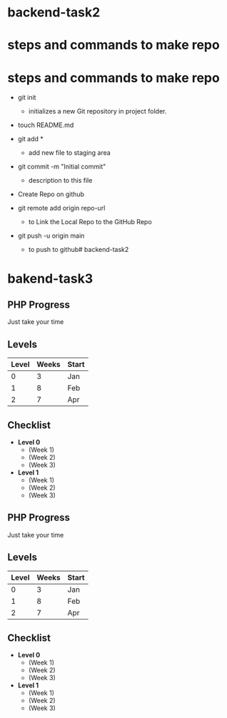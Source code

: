 # backend-task2
# steps and commands to make repo 
# steps and commands to make repo 
* git init
  * initializes a new Git repository in  project folder.
* touch README.md
* git add *
  * add new file to staging area 
* git commit -m "Initial commit"
  * description to this file 
* Create Repo on github 
  
* git remote add origin repo-url
  * to  Link the Local Repo to the GitHub Repo
* git push -u origin main 
  * to push to github# backend-task2
# bakend-task3
## PHP Progress

Just take your time

## Levels

| Level | Weeks | Start |
| ----- | ----- | ----- |
| 0     | 3     | Jan   |
| 1     | 8     | Feb   |
| 2     | 7     | Apr   |

## Checklist

* **Level 0**
    * (Week 1)
    * (Week 2)
    * (Week 3)
* **Level 1**
    * (Week 1)
    * (Week 2)
    * (Week 3)

## PHP Progress

Just take your time

## Levels

| Level | Weeks | Start |
| ----- | ----- | ----- |
| 0     | 3     | Jan   |
| 1     | 8     | Feb   |
| 2     | 7     | Apr   |

## Checklist

* **Level 0**
    * (Week 1)
    * (Week 2)
    * (Week 3)
* **Level 1**
    * (Week 1)
    * (Week 2)
    * (Week 3)

